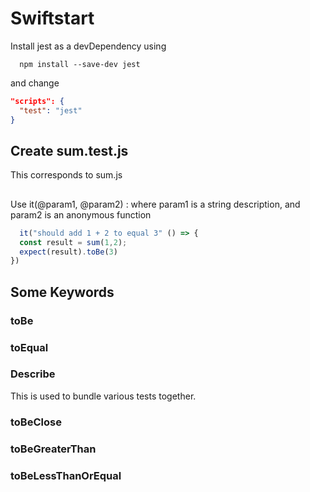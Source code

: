 # Swiftstart
Install jest as a devDependency using 
```
  npm install --save-dev jest
```
and change 
```json
"scripts": {
  "test": "jest"
}
```
## Create sum.test.js
This corresponds to sum.js

## 
Use it(@param1, @param2)  : where param1 is a string description, and param2 is an anonymous function
```js
  it("should add 1 + 2 to equal 3" () => {
  const result = sum(1,2);
  expect(result).toBe(3)
})
```

## Some Keywords
### toBe
### toEqual
### Describe
This is used to bundle various tests together.
### toBeClose
### toBeGreaterThan
### toBeLessThanOrEqual
